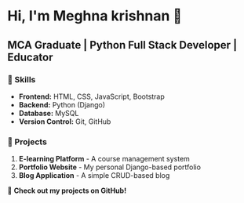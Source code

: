 # Hi, I'm Meghna krishnan 👋  
## MCA Graduate | Python Full Stack Developer | Educator  

### 🚀 Skills  
- **Frontend:** HTML, CSS, JavaScript, Bootstrap  
- **Backend:** Python (Django)  
- **Database:** MySQL 
- **Version Control:** Git, GitHub  
   

### 📌 Projects  
1. **E-learning Platform** - A course management system  
2. **Portfolio Website** - My personal Django-based portfolio  
3. **Blog Application** - A simple CRUD-based blog  

🔗 **Check out my projects on GitHub!**
